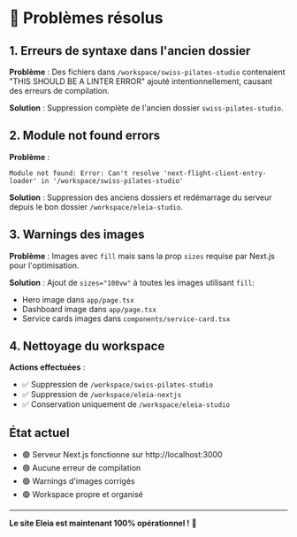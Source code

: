 # 🔧 Problèmes résolus

## 1. Erreurs de syntaxe dans l'ancien dossier
**Problème** : Des fichiers dans `/workspace/swiss-pilates-studio` contenaient "THIS SHOULD BE A LINTER ERROR" ajouté intentionnellement, causant des erreurs de compilation.

**Solution** : Suppression complète de l'ancien dossier `swiss-pilates-studio`.

## 2. Module not found errors
**Problème** : 
```
Module not found: Error: Can't resolve 'next-flight-client-entry-loader' in '/workspace/swiss-pilates-studio'
```

**Solution** : Suppression des anciens dossiers et redémarrage du serveur depuis le bon dossier `/workspace/eleia-studio`.

## 3. Warnings des images
**Problème** : Images avec `fill` mais sans la prop `sizes` requise par Next.js pour l'optimisation.

**Solution** : Ajout de `sizes="100vw"` à toutes les images utilisant `fill`:
- Hero image dans `app/page.tsx`
- Dashboard image dans `app/page.tsx` 
- Service cards images dans `components/service-card.tsx`

## 4. Nettoyage du workspace
**Actions effectuées** :
- ✅ Suppression de `/workspace/swiss-pilates-studio`
- ✅ Suppression de `/workspace/eleia-nextjs`
- ✅ Conservation uniquement de `/workspace/eleia-studio`

## État actuel
- 🟢 Serveur Next.js fonctionne sur http://localhost:3000
- 🟢 Aucune erreur de compilation
- 🟢 Warnings d'images corrigés
- 🟢 Workspace propre et organisé

---

**Le site Eleia est maintenant 100% opérationnel !** 🎉